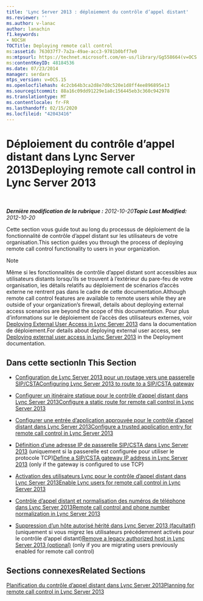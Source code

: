 ```yaml
---
title: 'Lync Server 2013 : déploiement du contrôle d’appel distant'
ms.reviewer: ''
ms.author: v-lanac
author: lanachin
f1.keywords:
- NOCSH
TOCTitle: Deploying remote call control
ms:assetid: 763037f7-7a2a-49ae-acc3-9781b0bff7e0
ms:mtpsurl: https://technet.microsoft.com/en-us/library/Gg558664(v=OCS.15)
ms:contentKeyID: 48184536
ms.date: 07/23/2014
manager: serdars
mtps_version: v=OCS.15
ms.openlocfilehash: 4c2cb64b3ca2d8e7d0c520e1d8ff4ee896895e13
ms.sourcegitcommit: 88a16c09dd91229e1a8c156445eb3c360c942978
ms.translationtype: MT
ms.contentlocale: fr-FR
ms.lasthandoff: 02/15/2020
ms.locfileid: "42043416"
---
```

<div data-xmlns="http://www.w3.org/1999/xhtml">

<div class="topic" data-xmlns="http://www.w3.org/1999/xhtml" data-msxsl="urn:schemas-microsoft-com:xslt" data-cs="http://msdn.microsoft.com/">

<div data-asp="http://msdn2.microsoft.com/asp">

# <a name="deploying-remote-call-control-in-lync-server-2013"></a><span data-ttu-id="7be42-102">Déploiement du contrôle d’appel distant dans Lync Server 2013</span><span class="sxs-lookup"><span data-stu-id="7be42-102">Deploying remote call control in Lync Server 2013</span></span>

</div>

<div id="mainSection">

<div id="mainBody">

<span> </span>

<span data-ttu-id="7be42-103">_**Dernière modification de la rubrique :** 2012-10-20_</span><span class="sxs-lookup"><span data-stu-id="7be42-103">_**Topic Last Modified:** 2012-10-20_</span></span>

<span data-ttu-id="7be42-104">Cette section vous guide tout au long du processus de déploiement de la fonctionnalité de contrôle d’appel distant sur les utilisateurs de votre organisation.</span><span class="sxs-lookup"><span data-stu-id="7be42-104">This section guides you through the process of deploying remote call control functionality to users in your organization.</span></span>

<div>


> [!NOTE]  
> <span data-ttu-id="7be42-105">Même si les fonctionnalités de contrôle d’appel distant sont accessibles aux utilisateurs distants lorsqu’ils se trouvent à l’extérieur du pare-feu de votre organisation, les détails relatifs au déploiement de scénarios d’accès externe ne rentrent pas dans le cadre de cette documentation.</span><span class="sxs-lookup"><span data-stu-id="7be42-105">Although remote call control features are available to remote users while they are outside of your organization’s firewall, details about deploying external access scenarios are beyond the scope of this documentation.</span></span> <span data-ttu-id="7be42-106">Pour plus d’informations sur le déploiement de l’accès des utilisateurs externes, voir <A href="lync-server-2013-deploying-external-user-access.md">Deploying External User Access in Lync Server 2013</A> dans la documentation de déploiement.</span><span class="sxs-lookup"><span data-stu-id="7be42-106">For details about deploying external user access, see <A href="lync-server-2013-deploying-external-user-access.md">Deploying external user access in Lync Server 2013</A> in the Deployment documentation.</span></span>



</div>

<div>

## <a name="in-this-section"></a><span data-ttu-id="7be42-107">Dans cette section</span><span class="sxs-lookup"><span data-stu-id="7be42-107">In This Section</span></span>

  - [<span data-ttu-id="7be42-108">Configuration de Lync Server 2013 pour un routage vers une passerelle SIP/CSTA</span><span class="sxs-lookup"><span data-stu-id="7be42-108">Configuring Lync Server 2013 to route to a SIP/CSTA gateway</span></span>](lync-server-2013-configuring-lync-server-to-route-to-a-sip-csta-gateway.md)

  - [<span data-ttu-id="7be42-109">Configurer un itinéraire statique pour le contrôle d’appel distant dans Lync Server 2013</span><span class="sxs-lookup"><span data-stu-id="7be42-109">Configure a static route for remote call control in Lync Server 2013</span></span>](lync-server-2013-configure-a-static-route-for-remote-call-control.md)

  - [<span data-ttu-id="7be42-110">Configurer une entrée d’application approuvée pour le contrôle d’appel distant dans Lync Server 2013</span><span class="sxs-lookup"><span data-stu-id="7be42-110">Configure a trusted application entry for remote call control in Lync Server 2013</span></span>](lync-server-2013-configure-a-trusted-application-entry-for-remote-call-control.md)

  - <span data-ttu-id="7be42-111">[Définition d’une adresse IP de passerelle SIP/CSTA dans Lync Server 2013](lync-server-2013-define-a-sip-csta-gateway-ip-address.md) (uniquement si la passerelle est configurée pour utiliser le protocole TCP)</span><span class="sxs-lookup"><span data-stu-id="7be42-111">[Define a SIP/CSTA gateway IP address in Lync Server 2013](lync-server-2013-define-a-sip-csta-gateway-ip-address.md) (only if the gateway is configured to use TCP)</span></span>

  - [<span data-ttu-id="7be42-112">Activation des utilisateurs Lync pour le contrôle d’appel distant dans Lync Server 2013</span><span class="sxs-lookup"><span data-stu-id="7be42-112">Enable Lync users for remote call control in Lync Server 2013</span></span>](lync-server-2013-enable-lync-users-for-remote-call-control.md)

  - [<span data-ttu-id="7be42-113">Contrôle d’appel distant et normalisation des numéros de téléphone dans Lync Server 2013</span><span class="sxs-lookup"><span data-stu-id="7be42-113">Remote call control and phone number normalization in Lync Server 2013</span></span>](lync-server-2013-remote-call-control-and-phone-number-normalization.md)

  - <span data-ttu-id="7be42-114">[Suppression d’un hôte autorisé hérité dans Lync Server 2013 (facultatif)](lync-server-2013-remove-a-legacy-authorized-host-optional.md) (uniquement si vous migrez les utilisateurs précédemment activés pour le contrôle d’appel distant)</span><span class="sxs-lookup"><span data-stu-id="7be42-114">[Remove a legacy authorized host in Lync Server 2013 (optional)](lync-server-2013-remove-a-legacy-authorized-host-optional.md) (only if you are migrating users previously enabled for remote call control)</span></span>

</div>

<div>

## <a name="related-sections"></a><span data-ttu-id="7be42-115">Sections connexes</span><span class="sxs-lookup"><span data-stu-id="7be42-115">Related Sections</span></span>

[<span data-ttu-id="7be42-116">Planification du contrôle d’appel distant dans Lync Server 2013</span><span class="sxs-lookup"><span data-stu-id="7be42-116">Planning for remote call control in Lync Server 2013</span></span>](lync-server-2013-planning-for-remote-call-control.md)

</div>

</div>

<span> </span>

</div>

</div>

</div>

